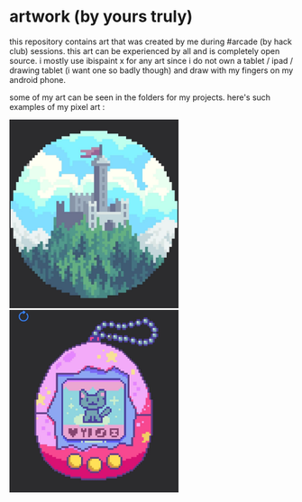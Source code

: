 # artwork (by yours truly)
this repository contains art that was created by me during #arcade (by hack club) sessions. this art can be experienced by all and is completely open source. i mostly use ibispaint x for any art since i do not own a tablet / ipad / drawing tablet (i want one so badly though) and draw with my fingers on my android phone.

some of my art can be seen in the folders for my projects. here's such examples of my pixel art :
<p float="left">
  <img src="scraps/castle-final.jpg" width=300>
  <img src="scraps/tamagotchi-fin.jpg" width=300>
</p>

